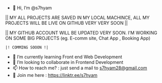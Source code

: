 - 👋 Hi, I’m @s7hyam


|| MY ALL PROJECTS ARE SAVED IN MY LOCAL MACHINCE, ALL MY PROJECTS
    WILL BE LIVE ON GITHUB VERY VERY SOON ||

|| MY GITHUB ACCOUNT WILL BE UPDATED VERY SOON. I'M WORKING ON SOME BIG PROJECTS (eg. E-comm site, Chat App , Booking App)

    |! COMMING SOOON !|



- 🌱 I’m currently learning Front end Web Development
- 💞️ I’m looking to collaborate in Frontend Development
- 📫 How to reach me? : just send a mail to s7hyam28@gmail.com
- 🙂 Join me here : https://linktr.ee/s7hyam


<!---
s7hyam/s7hyam is a ✨ special ✨ repository because its `README.md` (this file) appears on your GitHub profile.
You can click the Preview link to take a look at your changes.
--->
